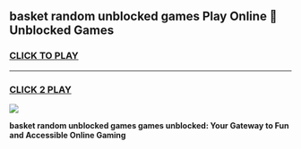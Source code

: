 
## basket random unblocked games Play Online 👋 Unblocked Games
<h3>
<a href="https://premium.freeplayer.one?title=basket_random_unblocked_games&ref=19F">CLICK TO PLAY</a></h3>
<hr>

<h3>
<a href="https://premium.freeplayer.one?title=basket_random_unblocked_games&ref=19F">CLICK 2 PLAY</a>
  
</h3>

<a href="https://premium.freeplayer.one?title=basket_random_unblocked_games&ref=19F"><img src="https://clearcache.store/games.png"></a>


**basket random unblocked games games unblocked: Your Gateway to Fun and Accessible Online Gaming**
